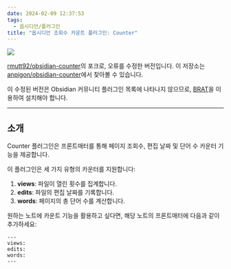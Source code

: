 ```yaml
---
date: 2024-02-09 12:37:53
tags:
  - 옵시디언/플러그인
title: "옵시디언 조회수 카운트 플러그인: Counter"
---
```


![](https://i.imgur.com/wkGD0KF.png)

[rmutt92/obsidian-counter](https://github.com/rmutt92/obsidian-counter)의 포크로, 오류를 수정한 버전입니다. 이 저장소는 [anpigon/obsidian-counter](https://github.com/anpigon/obsidian-counter)에서 찾아볼 수 있습니다.

이 수정된 버전은 Obsidian 커뮤니티 플러그인 목록에 나타나지 않으므로, [BRAT](https://obsidian.md/plugins?id=obsidian42-brat)을 이용하여 설치해야 합니다.

---

## 소개
Counter 플러그인은 프론트매터를 통해 페이지 조회수, 편집 날짜 및 단어 수 카운터 기능을 제공합니다.

이 플러그인은 세 가지 유형의 카운터를 지원합니다:

1. **views**: 파일이 열린 횟수를 집계합니다.
2. **edits**: 파일의 편집 날짜를 기록합니다.
3. **words**: 페이지의 총 단어 수를 계산합니다.

원하는 노트에 카운트 기능을 활용하고 싶다면, 해당 노트의 프론트매터에 다음과 같이 추가하세요:
```
---
views: 
edits: 
words: 
---
```

